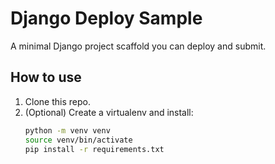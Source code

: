 # Django Deploy Sample

A minimal Django project scaffold you can deploy and submit.

## How to use
1. Clone this repo.
2. (Optional) Create a virtualenv and install:
   ```bash
   python -m venv venv
   source venv/bin/activate
   pip install -r requirements.txt
